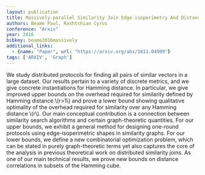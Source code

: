 ```yaml
---
layout: publication
title: Massively-parallel Similarity Join Edge-isoperimetry And Distance Correlations On The Hypercube
authors: Beame Paul, Rashtchian Cyrus
conference: "Arxiv"
year: 2016
bibkey: beame2016massively
additional_links:
  - {name: "Paper", url: "https://arxiv.org/abs/1611.04999"}
tags: ['ARXIV', 'Graph']
---
```

<p>We study distributed protocols for finding all pairs of similar
vectors in a large dataset. Our results pertain to a variety of discrete
metrics, and we give concrete instantiations for Hamming distance. In
particular, we give improved upper bounds on the overhead required for
similarity defined by Hamming distance <span
class="math inline">\(r&gt;1\)</span> and prove a lower bound showing
qualitative optimality of the overhead required for similarity over any
Hamming distance <span class="math inline">\(r\)</span>. Our main
conceptual contribution is a connection between similarity search
algorithms and certain graph-theoretic quantities. For our upper bounds,
we exhibit a general method for designing one-round protocols using
edge-isoperimetric shapes in similarity graphs. For our lower bounds, we
define a new combinatorial optimization problem, which can be stated in
purely graph-theoretic terms yet also captures the core of the analysis
in previous theoretical work on distributed similarity joins. As one of
our main technical results, we prove new bounds on distance correlations
in subsets of the Hamming cube.</p>
